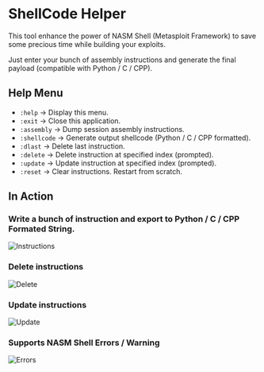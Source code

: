 # ShellCode Helper

This tool enhance the power of NASM Shell (Metasploit Framework) to save some precious time while building your exploits.

Just enter your bunch of assembly instructions and generate the final payload (compatible with Python / C / CPP).

## Help Menu

* `:help` -> Display this menu.
* `:exit` -> Close this application.
* `:assembly` -> Dump session assembly instructions.
* `:shellcode` -> Generate output shellcode (Python / C / CPP formatted).
* `:dlast` -> Delete last instruction.
* `:delete` -> Delete instruction at specified index (prompted).
* `:update` -> Update instruction at specified index (prompted).
* `:reset` -> Clear instructions. Restart from scratch.

## In Action

### Write a bunch of instruction and export to Python / C / CPP Formated String.

![Instructions](https://i.imgur.com/7zoVDy8.png)

### Delete instructions

![Delete](https://i.imgur.com/TqRdVxN.png)

### Update instructions

![Update](https://i.imgur.com/Xmf25XY.png)

### Supports NASM Shell Errors / Warning

![Errors](https://i.imgur.com/ETMv7nB.png)




